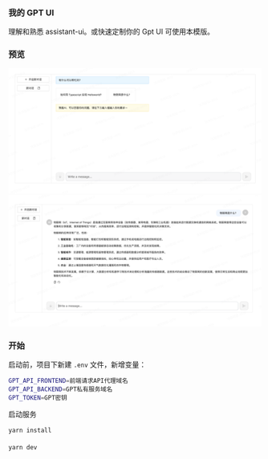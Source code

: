 ### 我的 GPT UI

理解和熟悉 assistant-ui。或快速定制你的 Gpt UI 可使用本模版。

### 预览

![img1](./assets/example1.png)
![img2](./assets/example2.png)

### 开始

启动前，项目下新建 `.env` 文件，新增变量：

```sh
GPT_API_FRONTEND=前端请求API代理域名
GPT_API_BACKEND=GPT私有服务域名
GPT_TOKEN=GPT密钥
```

启动服务

```sh
yarn install

yarn dev
```